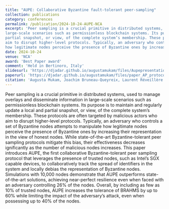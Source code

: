 ```yaml
---
title: "AUPE: Collaborative Byzantine fault-tolerant peer-sampling"
collection: publications
category: conferences
permalink: /publication/2024-10-24-AUPE-NCA
excerpt: 'Peer sampling is a crucial primitive in distributed systems, used to manage overlays and disseminate information in
large-scale scenarios such as permissionless blockchain systems. Its purpose is to maintain and regularly update a local and
partial snapshot, or view, of the complete system’s membership. These protocols are often targeted by malicious actors who
aim to disrupt higher-level protocols. Typically, an adversary who controls a set of Byzantine nodes attempts to manipulate
how legitimate nodes perceive the presence of Byzantine ones by increasing their representation in the view of honest nodes.'
date: 2024-10-24
venue: 'NCA'
award: 'Best Paper award'
comment: 'Held in Bertinoro, Italy'
slidesurl: 'https://djadar.github.io/augustamukam/files/Aupepresentation.pdf'
paperurl: 'https://djadar.github.io/augustamukam/files/paper_AP_protocol__Byzantine_fault_tolerance_for_peer_sampling_service.pdf'
citation: 'Augusta Mukam, Joachim Bruneau-Queyreix, Laurent Réveillère. AUPE: Collaborative byzantine fault-tolerant peer-sampling. Network Computing and Applications, Oct 2024, Bertinoro (FC), Italy. ⟨hal-04720352⟩'
---
```


Peer sampling is a crucial primitive in distributed systems, used to manage overlays and disseminate information in
large-scale scenarios such as permissionless blockchain systems. Its purpose is to maintain and regularly update a local and
partial snapshot, or view, of the complete system’s membership. These protocols are often targeted by malicious actors who
aim to disrupt higher-level protocols. Typically, an adversary who controls a set of Byzantine nodes attempts to manipulate
how legitimate nodes perceive the presence of Byzantine ones by increasing their representation in the view of honest nodes.
While state-of-the-art Byzantine-tolerant peer sampling protocols mitigate this bias, their effectiveness decreases ignificantly as the number of malicious nodes increases. 
This paper introduces AUPE, the first collaborative Byzantine-tolerant peer sampling protocol that leverages the presence of trusted nodes, such as Intel’s SGX capable devices, to collaboratively track the spread of identifiers in the system and locally debias the representation of Byzantine nodes. Simulations with 10,000 nodes demonstrate that AUPE outperforms state-of-the-art solutions, achieving near-perfect resilience even when faced with an adversary controlling 26% of the nodes. Overall, by including as few as 10% of trusted nodes, AUPE increases the tolerance of BRAHMS by up to 60% while limiting the impact of the adversary’s attack, even when possessing up to 40% of the nodes.
